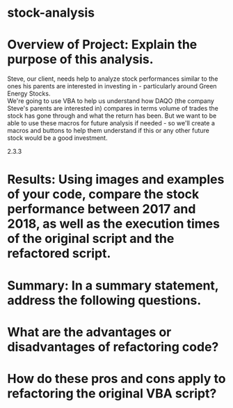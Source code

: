 # stock-analysis

# Overview of Project: Explain the purpose of this analysis.

Steve, our client, needs help to analyze stock performances similar to the ones his parents are interested in investing in - particularly around Green Energy Stocks.  
We're going to use VBA to help us understand how DAQO (the company Steve's parents are interested in) compares in terms volume of trades the stock has gone through and what the return has been. 
But we want to be able to use these macros for future analysis if needed - so we'll create a macros and buttons to help them understand if this or any other future stock would be a good investment.  

2.3.3

# Results: Using images and examples of your code, compare the stock performance between 2017 and 2018, as well as the execution times of the original script and the refactored script.


# Summary: In a summary statement, address the following questions.

# What are the advantages or disadvantages of refactoring code?

# How do these pros and cons apply to refactoring the original VBA script?
